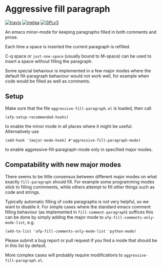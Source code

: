 Aggressive fill paragraph
========================

[![travis](https://travis-ci.org/davidshepherd7/aggressive-fill-paragraph-mode.svg?branch=master)](https://travis-ci.org/davidshepherd7/aggressive-fill-paragraph-mode) [![melpa](http://melpa.org/packages/aggressive-fill-paragraph-badge.svg)](http://melpa.org/#/aggressive-fill-paragraph) [![GPLv3](http://img.shields.io/badge/license-GNU%20GPLv3-blue.svg)](https://github.com/davidshepherd7/aggressive-fill-paragraph-mode/blob/master/LICENSE)


An emacs minor-mode for keeping paragraphs filled in both comments and prose.

Each time a space is inserted the current paragraph is refilled.

C-q space or `just-one-space` (usually bound to M-space) can be used to
insert a space without filling the paragraph.

Some special behaviour is implemented in a few major modes where the
default fill-paragraph behaviour would not work well, for example when code
would be filled as well as comments.


Setup
-----

Make sure that the file `aggressive-fill-paragraph.el` is loaded, then call

    (afp-setup-recommended-hooks)

to enable the minor mode in all places where it might be useful.
Alternatively use

    (add-hook '[major-mode-hook] #'aggressive-fill-paragraph-mode)

to enable aggressive-fill-paragraph-mode only in specified major modes.


Compatability with new major modes
---------------------------------

There seems to be little consensus between different major modes on what
exactly `fill-paragraph` should fill. For example some programming modes
stick to filling commments, while others attempt to fill other things such
as code and strings.

Typically automatic filling of code paragraphs is not very helpful, so we
want to disable it. For simple cases where the standard emacs comment
filling behaviour (as implemented in `fill-comment-paragraph`) suffices this can be
done by simply adding the major mode to `afp-fill-comments-only-mode-list`,
e.g.

    (add-to-list 'afp-fill-comments-only-mode-list 'python-mode)

Please submit a bug report or pull request if you find a mode that should
be in this list by default.

More complex cases will probably require modifications to
`aggressive-fill-paragraph.el`.
